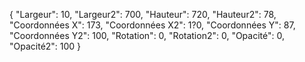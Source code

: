 {
  "Largeur": 10,
  "Largeur2": 700,
  "Hauteur": 720,
  "Hauteur2": 78,
  "Coordonnées X": 173,
  "Coordonnées X2": 1?0,
  "Coordonnées Y": 87,
  "Coordonnées Y2": 100,
  "Rotation": 0,
  "Rotation2": 0,
  "Opacité": 0,
  "Opacité2": 100
}
